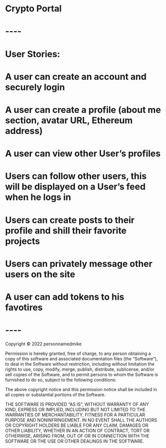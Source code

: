 # Crypto Portal

# ----

# User Stories:

# A user can create an account and securely login
# A user can create a profile (about me section, avatar URL, Ethereum address)
# A user can view other User’s profiles
# Users can follow other users, this will be displayed on a User’s feed when he logs in
# Users can create posts to their profile and shill their favorite projects
# Users can privately message other users on the site
# A user can add tokens to his favotires

# ----

Copyright © 2022 personnamedmike

Permission is hereby granted, free of charge, to any person obtaining a copy of this software and associated documentation files (the “Software”), to deal in the Software without restriction, including without limitation the rights to use, copy, modify, merge, publish, distribute, sublicense, and/or sell copies of the Software, and to permit persons to whom the Software is furnished to do so, subject to the following conditions:

The above copyright notice and this permission notice shall be included in all copies or substantial portions of the Software.

THE SOFTWARE IS PROVIDED “AS IS”, WITHOUT WARRANTY OF ANY KIND, EXPRESS OR IMPLIED, INCLUDING BUT NOT LIMITED TO THE WARRANTIES OF MERCHANTABILITY, FITNESS FOR A PARTICULAR PURPOSE AND NONINFRINGEMENT. IN NO EVENT SHALL THE AUTHORS OR COPYRIGHT HOLDERS BE LIABLE FOR ANY CLAIM, DAMAGES OR OTHER LIABILITY, WHETHER IN AN ACTION OF CONTRACT, TORT OR OTHERWISE, ARISING FROM, OUT OF OR IN CONNECTION WITH THE SOFTWARE OR THE USE OR OTHER DEALINGS IN THE SOFTWARE.
